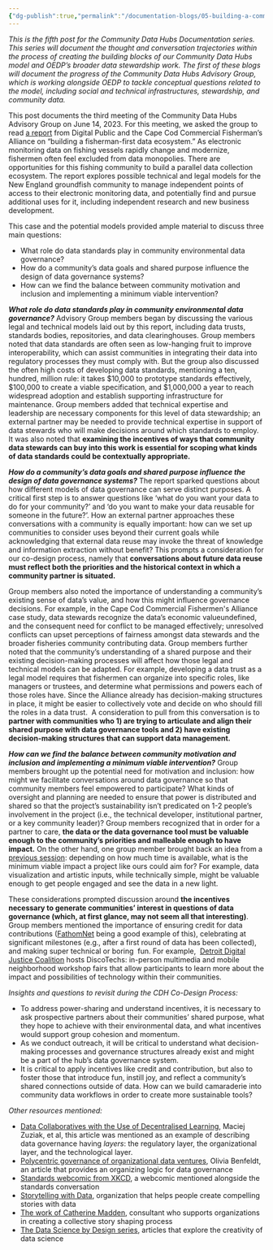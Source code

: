 ```yaml
---
{"dg-publish":true,"permalink":"/documentation-blogs/05-building-a-community-first-data-ecosystem/"}
---
```


_This is the fifth post for the Community Data Hubs Documentation series. This series will document the thought and conversation trajectories within the process of creating the building blocks of our Community Data Hubs model and OEDP’s broader data stewardship work. The first of these blogs will document the progress of the Community Data Hubs Advisory Group, which is working alongside OEDP to tackle conceptual questions related to the model, including social and technical infrastructures, stewardship, and community data._

This post documents the third meeting of the Community Data Hubs Advisory Group on June 14, 2023. For this meeting, we asked the group to read [a report](https://repository.oceanbestpractices.org/bitstream/handle/11329/1509/2019-Digital-Public-Report-1-Fisherman-First-Data-Ecosystem.pdf?sequence=1&isAllowed=y) from Digital Public and the Cape Cod Commercial Fisherman’s Alliance on “building a fisherman-first data ecosystem.” As electronic monitoring data on fishing vessels rapidly change and modernize, fishermen often feel excluded from data monopolies. There are opportunities for this fishing community to build a parallel data collection ecosystem. The report explores possible technical and legal models for the New England groundfish community to manage independent points of access to their electronic monitoring data, and potentially find and pursue additional uses for it, including independent research and new business development. 

This case and the potential models provided ample material to discuss three main questions:

- What role do data standards play in community environmental data governance?
- How do a community’s data goals and shared purpose influence the design of data governance systems?
- How can we find the balance between community motivation and inclusion and implementing a minimum viable intervention?

_**What role do data standards play in community environmental data governance?**_
Advisory Group members began by discussing the various legal and technical models laid out by this report, including data trusts, standards bodies, repositories, and data clearinghouses. Group members noted that data standards are often seen as low-hanging fruit to improve interoperability, which can assist communities in integrating their data into regulatory processes they must comply with. But the group also discussed the often high costs of developing data standards, mentioning a ten, hundred, million rule: it takes $10,000 to prototype standards effectively, $100,000 to create a viable specification, and $1,000,000 a year to reach widespread adoption and establish supporting infrastructure for maintenance. Group members added that technical expertise and leadership are necessary components for this level of data stewardship; an external partner may be needed to provide technical expertise in support of data stewards who will make decisions around which standards to employ. It was also noted that **examining the incentives of ways that community data stewards can buy into this work is essential for scoping what kinds of data standards could be contextually appropriate.**

_**How do a community’s data goals and shared purpose influence the design of data governance systems?**_
The report sparked questions about how different models of data governance can serve distinct purposes. A critical first step is to answer questions like ‘what do you want your data to do for your community?’ and ‘do you want to make your data reusable for someone in the future?’. How an external partner approaches these conversations with a community is equally important: how can we set up communities to consider uses beyond their current goals while acknowledging that external data reuse may invoke the threat of knowledge and information extraction without benefit? This prompts a consideration for our co-design process, namely that **conversations about future data reuse must reflect both the priorities and the historical context in which a community partner is situated.**

Group members also noted the importance of understanding a community’s existing sense of data’s value, and how this might influence governance decisions. For example, in the Cape Cod Commercial Fishermen's Alliance case study, data stewards recognize the data’s economic valueundefined, and the consequent need for conflict to be managed effectively; unresolved conflicts can upset perceptions of fairness amongst data stewards and the broader fisheries community contributing data. Group members further noted that the community’s understanding of a shared purpose and their existing decision-making processes will affect how those legal and technical models can be adapted. For example, developing a data trust as a legal model requires that fishermen can organize into specific roles, like managers or trustees, and determine what permissions and powers each of those roles have. Since the Alliance already has decision-making structures in place, it might be easier to collectively vote and decide on who should fill the roles in a data trust.  A consideration to pull from this conversation is to **partner with communities who 1) are trying to articulate and align their shared purpose with data governance tools and 2) have existing decision-making structures that can support data management.**

_**How can we find the balance between community motivation and inclusion and implementing a minimum viable intervention?**_
Group members brought up the potential need for motivation and inclusion: how might we facilitate conversations around data governance so that community members feel empowered to participate? What kinds of oversight and planning are needed to ensure that power is distributed and shared so that the project’s sustainability isn’t predicated on 1-2 people’s involvement in the project (i.e., the technical developer, institutional partner, or a key community leader)? Group members recognized that in order for a partner to care, **the data or the data governance tool must be valuable enough to the community’s priorities and malleable enough to have impact.** On the other hand, one group member brought back an idea from a [previous session](https://oedp-datastewardship.pubpub.org/pub/iece4l9n/release/1): depending on how much time is available, what is the minimum viable impact a project like ours could aim for? For example, data visualization and artistic inputs, while technically simple, might be valuable enough to get people engaged and see the data in a new light.

These considerations prompted discussion around **the incentives necessary to generate communities’ interest in questions of data governance (which, at first glance, may not seem all that interesting)**. Group members mentioned the importance of ensuring credit for data contributions ([FathomNet](https://fathomnet.org/fathomnet/#/) being a good example of this), celebrating at significant milestones (e.g., after a first round of data has been collected), and making super technical or boring  fun. For example,  [Detroit Digital Justice Coalition](https://www.detroitdjc.org/) hosts DiscoTechs: in-person multimedia and mobile neighborhood workshop fairs that allow participants to learn more about the impact and possibilities of technology within their communities.


_Insights and questions to revisit during the CDH Co-Design Process:_

- To address power-sharing and understand incentives, it is necessary to ask prospective partners about their communities’ shared purpose, what they hope to achieve with their environmental data, and what incentives would support group cohesion and momentum. 
- As we conduct outreach, it will be critical to understand what decision-making processes and governance structures already exist and might be a part of the hub’s data governance system. 
- It is critical to apply incentives like credit and contribution, but also to foster those that introduce fun, instill joy, and reflect a community’s shared connections outside of data. How can we build camaraderie into community data workflows in order to create more sustainable tools?


_Other resources mentioned:_

- [Data Collaboratives with the Use of Decentralised Learning](https://dl.acm.org/doi/abs/10.1145/3593013.3594029), Maciej Zuziak, et al, this article was mentioned as an example of describing data governance having _layers_: the regulatory layer, the organizational layer, and the technological layer.
- [Polycentric governance of organizational data ventures](https://vbn.aau.dk/ws/portalfiles/portal/549535258/PHD_OB_E_pdf.pdf), Olivia Benfeldt, an article that provides an organizing logic for data governance
- [Standards webcomic from XKCD](https://xkcd.com/927/), a webcomic mentioned alongside the standards conversation
- [Storytelling with Data](https://www.storytellingwithdata.com/), organization that helps people create compelling stories with data
- [The work of Catherine Madden](https://catherinemadden.com/), consultant who supports organizations in creating a collective story shaping process
- [The Data Science by Design series](https://datasciencebydesign.org/), articles that explore the creativity of data science